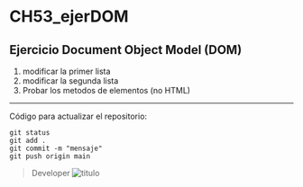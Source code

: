 # CH53_ejerDOM
## Ejercicio Document Object Model (DOM)

1. modificar la primer lista
2. modificar la segunda lista
3. Probar los metodos de elementos (no HTML)

---

Código para actualizar el repositorio:

```
git status
git add .
git commit -m "mensaje"
git push origin main
```

>Developer
![titulo](https://i.pinimg.com/736x/30/ff/a5/30ffa50b9515128345d999d3fbd73961.jpg)
